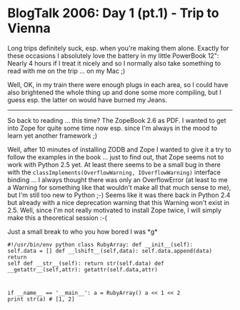 # BlogTalk 2006: Day 1 (pt.1) - Trip to Vienna

Long trips definitely suck, esp. when you're making them alone. Exactly for these occasions I absolutely love the battery in my little PowerBook 12": Nearly 4 hours if I treat it nicely and so I normally also take something to read with me on the trip ... on my Mac ;)

Well, OK, in my train there were enough plugs in each area, so I could have also brightened the whole thing up and done some more compiling, but I guess esp. the latter on would have burned my Jeans. 

-------------------------------

So back to reading ... this time? The ZopeBook 2.6 as PDF. I wanted to get into Zope for quite some time now esp. since I'm always in the mood to learn yet another framework ;)

Well, after 10 minutes of installing ZODB and Zope I wanted to give it a try to follow the examples in the book ... just to find out, that Zope seems not to work with Python 2.5 yet. At least there seems to be a small bug in there with the `classImplements(OverflowWarning, IOverflowWarning)` interface binding ... I always thought there was only an OverflowError (at least to me a Warning for something like that wouldn't make all that much sense to me), but I'm still too new to Python ;-) Seems like it was there back in Python 2.4 but already with a nice deprecation warning that this Warning won't exist in 2.5. Well, since I'm not really motivated to install Zope twice, I will simply make this a theoretical session :-(

Just a small break to who you how bored I was \*g\*

<code><pre>#!/usr/bin/env python
class RubyArray:
	def \_\_init\_\_(self):
		self.data = []
	def \_\_lshift\_\_(self,data):
		self.data.append(data)
		return self
	def \_\_str\_\_(self):
		return str(self.data)
	def \_\_getattr\_\_(self,attr):
		getattr(self.data,attr)

if \_\_name\_\_ == &apos;\_\_main\_\_&apos;:
	a = RubyArray()
	a &lt;&lt; 1 &lt;&lt; 2
	print str(a) # [1, 2]
</pre></code>